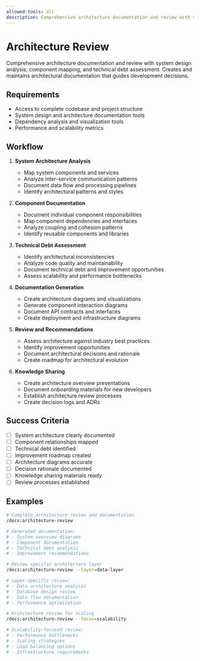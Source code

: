 ```yaml
---
allowed-tools: all
description: Comprehensive architecture documentation and review with system design analysis, component mapping, and technical debt assessment
---
```


# Architecture Review

Comprehensive architecture documentation and review with system design analysis, component mapping, and technical debt assessment. Creates and maintains architectural documentation that guides development decisions.

## Requirements

- Access to complete codebase and project structure
- System design and architecture documentation tools
- Dependency analysis and visualization tools
- Performance and scalability metrics

## Workflow

1. **System Architecture Analysis**

   - Map system components and services
   - Analyze inter-service communication patterns
   - Document data flow and processing pipelines
   - Identify architectural patterns and styles

2. **Component Documentation**

   - Document individual component responsibilities
   - Map component dependencies and interfaces
   - Analyze coupling and cohesion patterns
   - Identify reusable components and libraries

3. **Technical Debt Assessment**

   - Identify architectural inconsistencies
   - Analyze code quality and maintainability
   - Document technical debt and improvement opportunities
   - Assess scalability and performance bottlenecks

4. **Documentation Generation**

   - Create architecture diagrams and visualizations
   - Generate component interaction diagrams
   - Document API contracts and interfaces
   - Create deployment and infrastructure diagrams

5. **Review and Recommendations**

   - Assess architecture against industry best practices
   - Identify improvement opportunities
   - Document architectural decisions and rationale
   - Create roadmap for architectural evolution

6. **Knowledge Sharing**
   - Create architecture overview presentations
   - Document onboarding materials for new developers
   - Establish architecture review processes
   - Create decision logs and ADRs

## Success Criteria

- [ ] System architecture clearly documented
- [ ] Component relationships mapped
- [ ] Technical debt identified
- [ ] Improvement roadmap created
- [ ] Architecture diagrams accurate
- [ ] Decision rationale documented
- [ ] Knowledge sharing materials ready
- [ ] Review processes established

## Examples

```bash
# Complete architecture review and documentation
/docs:architecture-review

# Generated documentation:
# - System overview diagrams
# - Component documentation
# - Technical debt analysis
# - Improvement recommendations
```

```bash
# Review specific architecture layer
/docs:architecture-review --layer=data-layer

# Layer-specific review:
# - Data architecture analysis
# - Database design review
# - Data flow documentation
# - Performance optimization
```

```bash
# Architecture review for scaling
/docs:architecture-review --focus=scalability

# Scalability-focused review:
# - Performance bottlenecks
# - Scaling strategies
# - Load balancing options
# - Infrastructure requirements
```
